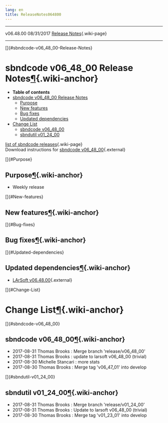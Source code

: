 ```yaml
---
lang: en
title: ReleaseNotes064800
---
```


  ----------- ------------ -- -- ------------------------------------------------------
  v06.48.00   08/31/2017         [Release Notes](ReleaseNotes064800.html){.wiki-page}
  ----------- ------------ -- -- ------------------------------------------------------

[]{#sbndcode-v06_48_00-Release-Notes}

sbndcode v06\_48\_00 Release Notes[¶](#sbndcode-v06_48_00-Release-Notes){.wiki-anchor}
======================================================================================

-   **Table of contents**
-   [sbndcode v06\_48\_00 Release
    Notes](#sbndcode-v06_48_00-Release-Notes)
    -   [Purpose](#Purpose)
    -   [New features](#New-features)
    -   [Bug fixes](#Bug-fixes)
    -   [Updated dependencies](#Updated-dependencies)
-   [Change List](#Change-List)
    -   [sbndcode v06\_48\_00](#sbndcode-v06_48_00)
    -   [sbndutil v01\_24\_00](#sbndutil-v01_24_00)

[list of sbndcode
releases](List_of_SBND_code_releases.html){.wiki-page}\
Download instructions for [sbndcode
v06\_48\_00](http://scisoft.fnal.gov/scisoft/bundles/sbnd/v06_48_00/sbndcode-v06_48_00.html){.external}

[]{#Purpose}

Purpose[¶](#Purpose){.wiki-anchor}
----------------------------------

-   Weekly release

[]{#New-features}

New features[¶](#New-features){.wiki-anchor}
--------------------------------------------

[]{#Bug-fixes}

Bug fixes[¶](#Bug-fixes){.wiki-anchor}
--------------------------------------

[]{#Updated-dependencies}

Updated dependencies[¶](#Updated-dependencies){.wiki-anchor}
------------------------------------------------------------

-   [LArSoft
    v06.48.00](https://cdcvs.fnal.gov/redmine/projects/larsoft/wiki/ReleaseNotes064800){.external}

[]{#Change-List}

Change List[¶](#Change-List){.wiki-anchor}
==========================================

[]{#sbndcode-v06_48_00}

sbndcode v06\_48\_00[¶](#sbndcode-v06_48_00){.wiki-anchor}
----------------------------------------------------------

-   2017-08-31 Thomas Brooks : Merge branch \'release/v06\_48\_00\'
-   2017-08-31 Thomas Brooks : update to larsoft v06\_48\_00 (trivial)
-   2017-08-30 Michelle Stancari : more stats
-   2017-08-30 Thomas Brooks : Merge tag \'v06\_47\_01\' into develop

[]{#sbndutil-v01_24_00}

sbndutil v01\_24\_00[¶](#sbndutil-v01_24_00){.wiki-anchor}
----------------------------------------------------------

-   2017-08-31 Thomas Brooks : Merge branch \'release/v01\_24\_00\'
-   2017-08-31 Thomas Brooks : Update to larsoft v06\_48\_00 (trivial)
-   2017-08-30 Thomas Brooks : Merge tag \'v01\_23\_01\' into develop
